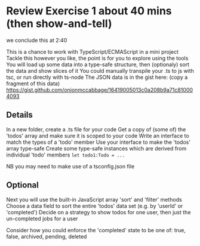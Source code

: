# Review Exercise 1 about 40 mins (then show-and-tell)

we conclude this at 2:40

This is a chance to work with TypeScript/ECMAScript in a mini project
Tackle this however you like, the point is for you to explore using the tools
You will load up some data into a type-safe structure, then (optionaly) sort the data and show slices of it
You could manually transpile your .ts to js with tsc, or run directly with ts-node
The JSON data is in the gist here: (copy a fragment of this data)
https://gist.github.com/onionmccabbage/16419005013c0a208b9a71c810004093

## Details

In a new folder, create a .ts file for your code
Get a copy of (some of) the 'todos' array and make sure it is scoped to your code
Write an interface to match the types of a 'todo' member
Use your interface to make the 'todos' array type-safe
Create some type-safe instances which are derived from individual 'todo' members
`let todo1:Todo = ...`

NB you may need to make use of a tsconfig.json file

## Optional

Next you will use the built-in JavaScript array 'sort' and 'filter' methods
Choose a data field to sort the entire 'todos' data set (e.g. by 'userId' or 'completed')
Decide on a strategy to show todos for one user, then just the un-completed jobs for a user

Consider how you could enforce the 'completed' state to be one of:
true, false, archived, pending, deleted

